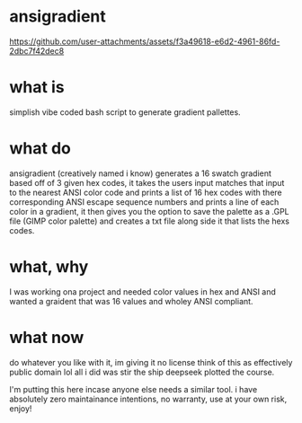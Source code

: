 # ansigradient

https://github.com/user-attachments/assets/f3a49618-e6d2-4961-86fd-2dbc7f42dec8

# what is 
simplish vibe coded bash script to generate gradient pallettes.

# what do

ansigradient (creatively named i know) generates a 16 swatch gradient based off of 3 given hex 
codes, it takes the users input matches that input to the nearest ANSI color code and prints a 
list of 16 hex codes with there corresponding ANSI escape sequence numbers and prints a line of 
each color in a gradient, it then gives you the option to save the palette as a .GPL file (GIMP 
color palette) and creates a txt file along side it that lists the hexs codes.

# what, why
I was working ona project and needed color values in hex and ANSI and wanted a graident that
was 16 values and wholey ANSI compliant.

# what now
do whatever you like with it, im giving it no license think of this as effectively public domain 
lol all i did was stir the ship deepseek plotted the course. 

I'm putting this here incase anyone else needs a similar tool. i have absolutely zero 
maintainance intentions, no warranty, use at your own risk, enjoy!
